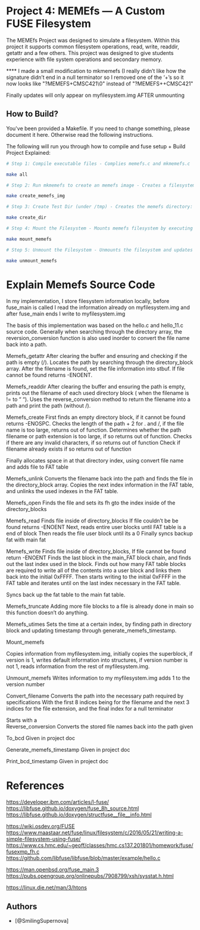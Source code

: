 
# Project 4: MEMEfs — A Custom FUSE Filesystem

The MEMEfs Project was designed to simulate a filesystem. Within this project it supports common filesystem operations, read, write, readdir, getattr and a few others. This project was designed to give students experience with file system operations and secondary memory.

**** I made a small modification to mkmemefs (I really didn’t like how the signature didn’t end in a null terminator so I removed one of the ‘+’s so it now looks like "?MEMEFS+CMSC421\0" instead of "?MEMEFS++CMSC421"

Finally updates will only appear on myfilesystem.img AFTER unmounting

## How to Build?
You've been provided a Makefile. If you need to change something, please document it here. Otherwise read the following instructions.

The following will run you through how to compile and fuse setup + Build Project Explained:

```bash
# Step 1: Compile executable files - Complies memefs.c and mkmemefs.c

make all

# Step 2: Run mkmemefs to create an memefs image - Creates a filesystem.img by executing mkmemefs.c

make create_memefs_img

# Step 3: Create Test Dir (under /tmp) - Creates the memefs directory: /tmp/memefs 

make create_dir

# Step 4: Mount the Filesystem - Mounts memefs filesystem by executing memefs.c

make mount_memefs

# Step 5: Unmount the Filesystem - Unmounts the filesystem and updates myfilesystem.img

make unmount_memefs

```

# Explain Memefs Source Code
In my implementation, I store filesystem information locally, before fuse_main is called I read the information already on myfilesystem.img and after fuse_main ends I write to myfilesystem.img

The basis of this implementation was based on the hello.c and hello_11.c source code. 
Generally when searching through the directory array, the reversion_conversion function is also used inorder to convert the file name back into a path.

Memefs_getattr
After clearing the buffer and ensuring and checking if the path is empty (/). Locates the path by searching through the directory_block array. After the filename is found, set the file information into stbuf. If file cannot be found returns -ENOENT.

Memefs_readdir
After clearing the buffer and ensuring the path is empty, prints out the filename of each used directory block ( when the filename is != to “ “). Uses the reverse_conversion method to return the filename into a path and print the path (without /). 

Memefs_create
First finds an empty directory block, if it cannot be found returns -ENOSPC.
Checks the length of the path + 2 for . and /, if the file name is too large, returns out of function.
Determines whether the path filename or path extension is too large, if so returns out of function.
Checks if there are any invalid characters, if so returns out of function
Check if filename already exists if so returns out of function

Finally allocates space in at that directory index, using convert file name and adds file to FAT table

Memefs_unlink
Converts the filename back into the path and finds the file in the directory_block array.
Copies the next index information in the FAT table, and unlinks the used indexes in the FAT table. 

Memefs_open
Finds the file and sets its fh gto the index inside of the directory_blocks

Memefs_read
Finds file inside of directory_blocks
If file couldn’t be be found returns -ENOENT
Next, reads entire user blocks until FAT table is a end of block
Then reads the file user block until its a 0
Finally syncs backup fat with main fat

Memefs_write
Finds file inside of directory_blocks,
If file cannot be found return -ENOENT
Finds the last block in the main_FAT block chain, and finds out the last index used in the block.
Finds out how many FAT table blocks are required to write all of the contents into a user block and links them back into the initial 0xFFFF.
Then starts writing to the initial 0xFFFF in the FAT table and iterates until on the last index necessary in the FAT table.

Syncs back up the fat table to the main fat table.

Memefs_truncate
Adding more file blocks to a file is already done in main so this function doesn’t do anything.

Memefs_utimes
Sets the time at a certain index, by finding path in directory block and updating timestamp through generate_memefs_timestamp.

Mount_memefs

Copies information from myfilesystem.img, initially copies the superblock, if version is 1, writes default information into structures, if version number is not 1, reads information from the rest of myfilesystem.img.

Unmount_memefs
Writes information to my myfilesystem.img adds 1 to the version number

Convert_filename
Converts the path into the necessary path required by specifications
With the first 8 indices being for the filename and the next 3 indices for the file extension, and the final index for a null terminator
 
Starts with a \
Reverse_conversion 
Converts the stored file names back into the path given

To_bcd
Given in project doc

Generate_memefs_timestamp
Given in project doc

Print_bcd_timestamp
Given in project doc

# References
https://developer.ibm.com/articles/l-fuse/
https://libfuse.github.io/doxygen/fuse_8h_source.html
https://libfuse.github.io/doxygen/structfuse__file__info.html

https://wiki.osdev.org/FUSE
https://www.maastaar.net/fuse/linux/filesystem/c/2016/05/21/writing-a-simple-filesystem-using-fuse/
https://www.cs.hmc.edu/~geoff/classes/hmc.cs137.201801/homework/fuse/fusexmp_fh.c
https://github.com/libfuse/libfuse/blob/master/example/hello.c

https://man.openbsd.org/fuse_main.3
https://pubs.opengroup.org/onlinepubs/7908799/xsh/sysstat.h.html

https://linux.die.net/man/3/htons

## Authors

- [@SmilingSupernova]
